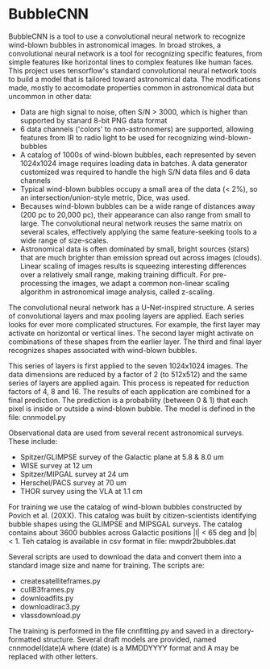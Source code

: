 # BubbleCNN
BubbleCNN is a tool to use a convolutional neural network to recognize wind-blown bubbles in astronomical images. In broad strokes, a convolutional neural network is a tool for recognizing specific features, from simple features like horizontal lines to complex features like human faces. This project uses tensorflow's standard convolutional neural network tools to build a model that is tailored toward astronomical data. The modifications made, mostly to accomodate properties common in astronomical data but uncommon in other data:
- Data are high signal to noise, often S/N > 3000, which is higher than supported by stanard 8-bit PNG data format
- 6 data channels ('colors' to non-astronomers) are supported, allowing features from IR to radio light to be used for recognizing wind-blown-bubbles
- A catalog of 1000s of wind-blown bubbles, each represented by seven 1024x1024 image requires loading data in batches. A data generator customized was required to handle the high S/N data files and 6 data channels
- Typical wind-blown bubbles occupy a small area of the data (< 2%), so an intersection/union-style metric, Dice, was used.
- Becauses wind-blown bubbles can be a wide range of distances away (200 pc to 20,000 pc), their appearance can also range from small to large. The convolutional neural network reuses the same matrix on several scales, effectively applying the same feature-seeking tools to a wide range of size-scales.
- Astronomical data is often dominated by small, bright sources (stars) that are much brighter than emission spread out across images (clouds). Linear scaling of images results is squeezing interesting differences over a relatively small range, making training difficult. For pre-processing the images, we adapt a common non-linear scaling algorithm in astronomical image analysis, called z-scaling.

The convolutional neural network has a U-Net-inspired structure. A series of convolutional layers and max pooling layers are applied. Each series looks for ever more complicated structures. For example, the first layer may activate on horizontal or vertical lines. The second layer might activate on combinations of these shapes from the earlier layer. The third and final layer recognizes shapes associated with wind-blown bubbles.

This series of layers is first applied to the seven 1024x1024 images. The data dimensions are reduced by a factor of 2 (to 512x512) and the same series of layers are applied again. This process is repeated for reduction factors of 4, 8 and 16. The results of each application are combined for a final prediction. The prediction is a probability (between 0 & 1) that each pixel is inside or outside a wind-blown bubble. The model is defined in the file: cnnmodel.py

Observational data are used from several recent astronomical surveys. These include:
- Spitzer/GLIMPSE survey of the Galactic plane at 5.8 & 8.0 um
- WISE survey at 12 um
- Spitzer/MIPGAL survey at 24 um
- Herschel/PACS survey at 70 um
- THOR survey using the VLA at 1.1 cm

For training we use the catalog of wind-blown bubbles constructed by Povich et al. (20XX). This catalog was built by citizen-scientists identifying bubble shapes using the GLIMPSE and MIPSGAL surveys. The catalog contains about 3600 bubbles across Galactic positions |l| < 65 deg and |b| < 1. Teh catalog is available in csv format in file: mwpdr2bubbles.dat

Several scripts are used to download the data and convert them into a standard image size and name for training. The scripts are:
- createsatelliteframes.py
- cullB3frames.py
- downloadfits.py
- downloadirac3.py
- vlassdownload.py

The training is performed in the file cnnfitting.py and saved in a directory-formatted structure. Several draft models are provided, named cnnmodel(date)A where (date) is a MMDDYYYY format and A may be replaced with other letters.
